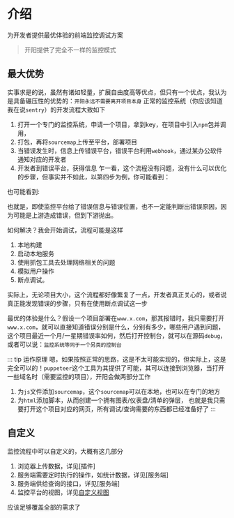 # 介绍
为开发者提供最优体验的前端监控调试方案
> 开阳提供了完全不一样的监控模式
## 最大优势
实事求是的说，虽然有诸如轻量，扩展自由度高等优点，但只有一个优点，我认为是具备碾压性的优势的：`开阳永远不需要离开项目本身`
正常的监控系统（你应该知道我在说`sentry`）的开发流程大致如下
1. 打开一个专门的监控系统，申请一个项目，拿到key，在项目中引入`npm`包并调用，
2. 打包，再将`sourcemap`上传至平台，部署项目
3. 当错误发生时，信息上传错误平台，错误平台利用`webhook`，通过某办公软件通知对应的开发者
4. 开发者到错误平台，获得信息
乍一看，这个流程没有问题，没有什么可以优化的步骤，但事实并不如此，以第四步为例，你可能看到：

也可能看到:


也就是，即使监控平台给了错误信息与错误位置，也不一定能判断出错误原因，因为可能是上游造成错误，但到下游抛出。

如何解决？我会开始调试，流程可能是这样

1. 本地构建
2. 启动本地服务
3. 使用抓包工具去处理网络相关的问题
4. 模拟用户操作
5. 断点调试。

实际上，无论项目大小，这个流程都好像繁复了一点，开发者真正关心的，或者说真正能发现错误的步骤，只有在使用断点调试这一步

最优的体验是什么？假设一个项目部署在`www.x.com`，那其报错时，我只需要打开`www.x.com`，就可以直接知道错误分别是什么，分别有多少，哪些用户遇到问题，这个项目最近一个月/一星期错误率如何，然后打开控制台，就可以在源码`debug`，或者可以说：`监控系统等同于一个另类的控制台`

::: tip 运作原理
嗯，如果按照正常的思路，这是不太可能实现的，但实际上，这是完全可以的！`puppeteer`这个工具为其提供了可能，其可以连接到浏览器，当打开一些域名时（需要监控的项目），开阳会做两部分工作
1. 为`js`文件添加`sourcemap`，这个`sourcemap`可以在本地，也可以在专门的地方
2. 为`html`添加脚本，从而创建一个拥有图表/仪表盘/清单的弹层，
也就是我只需要打开这个项目对应的网页，所有调试/查询需要的东西都已经准备好了
:::


## 自定义
监控流程中可以自定义的，大概有这几部分
1. 浏览器上传数据，详见[插件]
2. 服务端需要定时执行的操作，如统计数据，详见[服务端]
3. 服务端供给查询的接口，详见[服务端]
4. 监控平台的视图，详见[自定义视图](./custom-view.md)

应该足够覆盖全部的需求了
